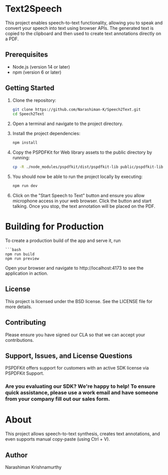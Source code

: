 # Text2Speech

This project enables speech-to-text functionality, allowing you to speak and convert your speech into text using browser APIs. The generated text is copied to the clipboard and then used to create text annotations directly on a PDF.

## Prerequisites

- Node.js (version 14 or later)
- npm (version 6 or later)

## Getting Started

1. Clone the repository:

   ```bash
   git clone https://github.com/Narashiman-K/Speech2Text.git
   cd Speech2Text

2. Open a terminal and navigate to the project directory.
3. Install the project dependencies:
    ```bash
    npm install

4.  Copy the PSPDFKit for Web library assets to the public directory by running:
    ```bash
    cp -R ./node_modules/pspdfkit/dist/pspdfkit-lib public/pspdfkit-lib

5. You should now be able to run the project locally by executing:
    ```bash
    npm run dev

6. Click on the "Start Speech to Text" button and ensure you allow microphone access in your web browser. Click the button and start talking. Once you stop, the text annotation will be placed on the PDF.

# Building for Production
To create a production build of the app and serve it, run

    ```bash
    npm run build
    npm run preview

Open your browser and navigate to http://localhost:4173 to see the application in action.

## License
This project is licensed under the BSD license. See the LICENSE file for more details.

## Contributing
Please ensure you have signed our CLA so that we can accept your contributions.

## Support, Issues, and License Questions
PSPDFKit offers support for customers with an active SDK license via PSPDFKit Support.

### Are you evaluating our SDK? We're happy to help! To ensure quick assistance, please use a work email and have someone from your company fill out our sales form.

# About
This project allows speech-to-text synthesis, creates text annotations, and even supports manual copy-paste (using Ctrl + V).

## Author
Narashiman Krishnamurthy
